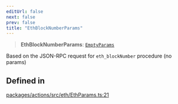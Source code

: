 ```yaml
---
editUrl: false
next: false
prev: false
title: "EthBlockNumberParams"
---
```


> **EthBlockNumberParams**: [`EmptyParams`](/reference/tevm/actions/type-aliases/emptyparams/)

Based on the JSON-RPC request for `eth_blockNumber` procedure (no params)

## Defined in

[packages/actions/src/eth/EthParams.ts:21](https://github.com/evmts/tevm-monorepo/blob/main/packages/actions/src/eth/EthParams.ts#L21)
